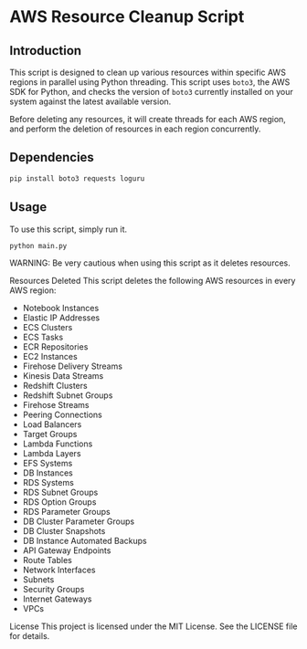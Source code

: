 # AWS Resource Cleanup Script

## Introduction
This script is designed to clean up various resources within specific AWS regions in parallel using Python threading. This script uses `boto3`, the AWS SDK for Python, and checks the version of `boto3` currently installed on your system against the latest available version.

Before deleting any resources, it will create threads for each AWS region, and perform the deletion of resources in each region concurrently.

## Dependencies
```bash
pip install boto3 requests loguru
```

## Usage
To use this script, simply run it.

```bash
python main.py
```




WARNING: Be very cautious when using this script as it deletes resources.


Resources Deleted
This script deletes the following AWS resources in every AWS region:

- Notebook Instances
- Elastic IP Addresses
- ECS Clusters
- ECS Tasks
- ECR Repositories
- EC2 Instances
- Firehose Delivery Streams
- Kinesis Data Streams
- Redshift Clusters
- Redshift Subnet Groups
- Firehose Streams
- Peering Connections
- Load Balancers
- Target Groups
- Lambda Functions
- Lambda Layers
- EFS Systems
- DB Instances
- RDS Systems
- RDS Subnet Groups
- RDS Option Groups
- RDS Parameter Groups
- DB Cluster Parameter Groups
- DB Cluster Snapshots
- DB Instance Automated Backups
- API Gateway Endpoints
- Route Tables
- Network Interfaces
- Subnets
- Security Groups
- Internet Gateways
- VPCs


License
This project is licensed under the MIT License. See the LICENSE file for details.